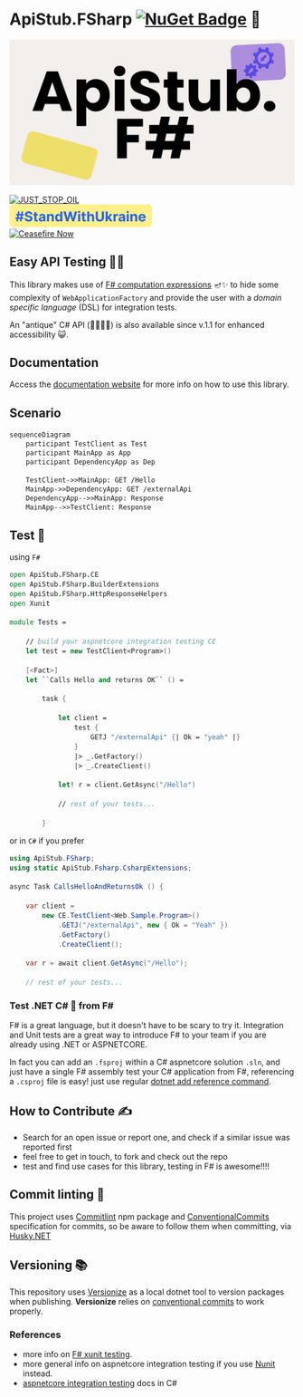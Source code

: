 # ApiStub.FSharp [![NuGet Badge](https://img.shields.io/nuget/v/ApiStub.FSharp)](https://www.nuget.org/packages/ApiStub.FSharp) 🦔

![alt text](docs/img/ApiStub.FSharp.png)

<a href='https://juststopoil.org/' target="_blank"><img alt='JUST_STOP_OIL' src='https://img.shields.io/badge/Just_STOP OIL-100000?style=plastic&logo=JUST_STOP_OIL&logoColor=white&labelColor=FFA600&color=000000'/></a>  
[![Stand With Ukraine](https://raw.githubusercontent.com/vshymanskyy/StandWithUkraine/main/badges/StandWithUkraine.svg)](https://stand-with-ukraine.pp.ua)  
[![Ceasefire Now](https://badge.techforpalestine.org/ceasefire-now)](https://techforpalestine.org/learn-more)  

## Easy API Testing 🧞‍♀️

This library makes use of [F# computation expressions](https://learn.microsoft.com/en-us/dotnet/fsharp/language-reference/computation-expressions) 🪔✨  to hide some complexity of `WebApplicationFactory` and provide the user with a *domain specific language* (DSL) for integration tests. 

An "antique" C# API (👴🏽🦖🦕) is also available since v.1.1 for enhanced accessibility 😺.

## Documentation

Access the [documentation website](https://jkone27.github.io/fsharp-integration-tests/)  for more info on how to use this library.  

## Scenario

```mermaid
sequenceDiagram
    participant TestClient as Test
    participant MainApp as App
    participant DependencyApp as Dep

    TestClient->>MainApp: GET /Hello
    MainApp->>DependencyApp: GET /externalApi
    DependencyApp-->>MainApp: Response
    MainApp-->>TestClient: Response

```

## Test 🧪

using `F#`
  
```fsharp
open ApiStub.FSharp.CE
open ApiStub.FSharp.BuilderExtensions
open ApiStub.FSharp.HttpResponseHelpers
open Xunit

module Tests =

    // build your aspnetcore integration testing CE
    let test = new TestClient<Program>()

    [<Fact>]
    let ``Calls Hello and returns OK`` () =

        task {

            let client = 
                test { 
                    GETJ "/externalApi" {| Ok = "yeah" |}
                }
                |> _.GetFactory()
                |> _.CreateClient()

            let! r = client.GetAsync("/Hello")

            // rest of your tests...

        }
```

or in `C#` if you prefer

```csharp
using ApiStub.FSharp;
using static ApiStub.Fsharp.CsharpExtensions; 

async Task CallsHelloAndReturnsOk () {

    var client = 
        new CE.TestClient<Web.Sample.Program>()
            .GETJ("/externalApi", new { Ok = "Yeah" })
            .GetFactory()
            .CreateClient();

    var r = await client.GetAsync("/Hello");

    // rest of your tests...

```

### Test .NET C# 🤝 from F#

F# is a great language, but it doesn't have to be scary to try it. Integration and Unit tests are a great way to introduce F# to your team if you are already using .NET or ASPNETCORE. 

In fact you can add an `.fsproj` within a C# aspnetcore solution `.sln`, and just have a single F# assembly test your C# application from F#, referencing a `.csproj` file is easy! just use regular [dotnet add reference command](https://learn.microsoft.com/bs-latn-ba/dotnet/core/tools/dotnet-add-reference).

## How to Contribute ✍️

* Search for an open issue or report one, and check if a similar issue was reported first
* feel free to get in touch, to fork and check out the repo
* test and find use cases for this library, testing in F# is awesome!!!!

## Commit linting 📝

This project uses [Commitlint](https://commitlint.js.org/) npm package and [ConventionalCommits](https://www.conventionalcommits.org/en/v1.0.0/#summary) specification for commits, so be aware to follow them when committing, via [Husky.NET](https://alirezanet.github.io/Husky.Net/guide/getting-started.html#add-your-first-hook)

## Versioning 📚

This repository uses [Versionize](https://github.com/versionize/versionize/blob/master/.github/workflows/publish.yml) as a local dotnet tool to version packages when publishing. **Versionize** relies on [conventional commits](#commit-linting) to work properly.  

### References

* more info on [F# xunit testing](https://learn.microsoft.com/en-us/dotnet/core/testing/unit-testing-fsharp-with-dotnet-test).
* more general info on aspnetcore integration testing if you use [Nunit](https://learn.microsoft.com/en-us/dotnet/core/testing/unit-testing-fsharp-with-nunit) instead.
* [aspnetcore integration testing](https://learn.microsoft.com/en-us/aspnet/core/test/integration-tests?view=aspnetcore-7.0) docs in C#


